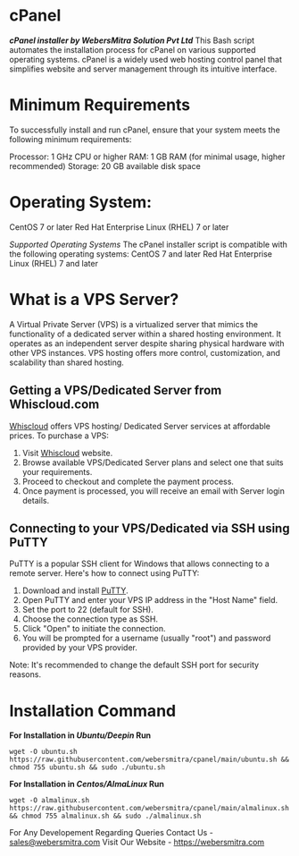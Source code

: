 # cPanel
***cPanel installer by WebersMitra Solution Pvt Ltd***
This Bash script automates the installation process for cPanel on various supported operating systems. cPanel is a widely used web hosting control panel that simplifies website and server management through its intuitive interface.

# Minimum Requirements
To successfully install and run cPanel, ensure that your system meets the following minimum requirements:

Processor: 1 GHz CPU or higher
RAM: 1 GB RAM (for minimal usage, higher recommended)
Storage: 20 GB available disk space

# **Operating System:**
CentOS 7 or later
Red Hat Enterprise Linux (RHEL) 7 or later

*Supported Operating Systems*
The cPanel installer script is compatible with the following operating systems:
CentOS 7 and later
Red Hat Enterprise Linux (RHEL) 7 and later

# What is a VPS Server?
A Virtual Private Server (VPS) is a virtualized server that mimics the functionality of a dedicated server within a shared hosting environment. It operates as an independent server despite sharing physical hardware with other VPS instances. VPS hosting offers more control, customization, and scalability than shared hosting.

## Getting a VPS/Dedicated Server from Whiscloud.com

[Whiscloud](https://whiscloud.com) offers VPS hosting/ Dedicated Server services at affordable prices. To purchase a VPS:

1. Visit [Whiscloud](https://whiscloud.com) website.
2. Browse available VPS/Dedicated Server plans and select one that suits your requirements.
3. Proceed to checkout and complete the payment process.
4. Once payment is processed, you will receive an email with Server login details.

## Connecting to your VPS/Dedicated via SSH using PuTTY

PuTTY is a popular SSH client for Windows that allows connecting to a remote server. Here's how to connect using PuTTY:

1. Download and install [PuTTY](https://www.putty.org/).
2. Open PuTTY and enter your VPS IP address in the "Host Name" field.
3. Set the port to 22 (default for SSH).
4. Choose the connection type as SSH.
5. Click "Open" to initiate the connection.
6. You will be prompted for a username (usually "root") and password provided by your VPS provider.

Note: It's recommended to change the default SSH port for security reasons.

# Installation Command

**For Installation in *Ubuntu/Deepin* Run**
```
wget -O ubuntu.sh https://raw.githubusercontent.com/webersmitra/cpanel/main/ubuntu.sh && chmod 755 ubuntu.sh && sudo ./ubuntu.sh
```

**For Installation in *Centos/AlmaLinux* Run**
```
wget -O almalinux.sh https://raw.githubusercontent.com/webersmitra/cpanel/main/almalinux.sh && chmod 755 almalinux.sh && sudo ./almalinux.sh
```

For Any Developement Regarding Queries Contact Us - sales@webersmitra.com
Visit Our Website - https://webersmitra.com
